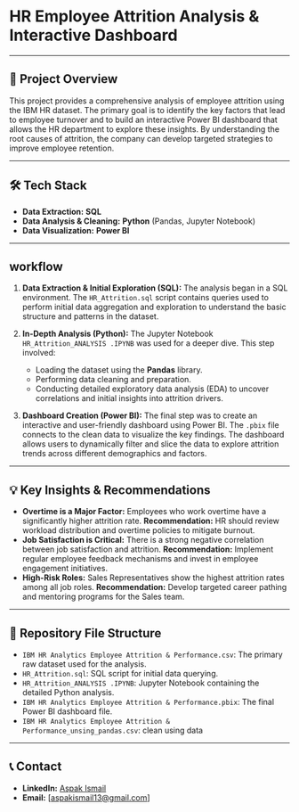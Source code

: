# HR Employee Attrition Analysis & Interactive Dashboard

---

## 📝 Project Overview

This project provides a comprehensive analysis of employee attrition using the IBM HR dataset. The primary goal is to identify the key factors that lead to employee turnover and to build an interactive Power BI dashboard that allows the HR department to explore these insights. By understanding the root causes of attrition, the company can develop targeted strategies to improve employee retention.

---

## 🛠️ Tech Stack

* **Data Extraction:** **SQL**
* **Data Analysis & Cleaning:** **Python** (Pandas, Jupyter Notebook)
* **Data Visualization:** **Power BI**

---

##  workflow

1.  **Data Extraction & Initial Exploration (SQL):** The analysis began in a SQL environment. The `HR_Attrition.sql` script contains queries used to perform initial data aggregation and exploration to understand the basic structure and patterns in the dataset.

2.  **In-Depth Analysis (Python):** The Jupyter Notebook `HR_Attrition_ANALYSIS .IPYNB` was used for a deeper dive. This step involved:
    * Loading the dataset using the **Pandas** library.
    * Performing data cleaning and preparation.
    * Conducting detailed exploratory data analysis (EDA) to uncover correlations and initial insights into attrition drivers.

3.  **Dashboard Creation (Power BI):** The final step was to create an interactive and user-friendly dashboard using Power BI. The `.pbix` file connects to the clean data to visualize the key findings. The dashboard allows users to dynamically filter and slice the data to explore attrition trends across different demographics and factors.

---

## 💡 Key Insights & Recommendations

* **Overtime is a Major Factor:** Employees who work overtime have a significantly higher attrition rate. **Recommendation:** HR should review workload distribution and overtime policies to mitigate burnout.
* **Job Satisfaction is Critical:** There is a strong negative correlation between job satisfaction and attrition. **Recommendation:** Implement regular employee feedback mechanisms and invest in employee engagement initiatives.
* **High-Risk Roles:** Sales Representatives show the highest attrition rates among all job roles. **Recommendation:** Develop targeted career pathing and mentoring programs for the Sales team.

---

## 📂 Repository File Structure

* `IBM HR Analytics Employee Attrition & Performance.csv`: The primary raw dataset used for the analysis.
* `HR_Attrition.sql`: SQL script for initial data querying.
* `HR_Attrition_ANALYSIS .IPYNB`: Jupyter Notebook containing the detailed Python analysis.
* `IBM HR Analytics Employee Attrition & Performance.pbix`: The final Power BI dashboard file.
* `IBM HR Analytics Employee Attrition & Performance_unsing_pandas.csv`: clean using data   

---

## 📞 Contact

* **LinkedIn:** [Aspak Ismail]([https://www.linkedin.com/in/aspakismail/])
* **Email:** [aspakismail13@gmail.com]
